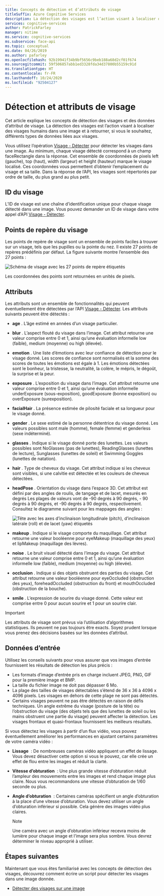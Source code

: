 ```yaml
---
title: Concepts de détection et d’attributs de visage
titleSuffix: Azure Cognitive Services
description: La détection des visages est l’action visant à localiser des visages humains dans une image et à retourner, si vous le souhaitez, différents types de données liées aux visages.
services: cognitive-services
author: PatrickFarley
manager: nitime
ms.service: cognitive-services
ms.subservice: face-api
ms.topic: conceptual
ms.date: 04/26/2019
ms.author: pafarley
ms.openlocfilehash: 92b19941f34b9bf5656c9beb188a68d2cf01f674
ms.sourcegitcommit: 59f506857abb1ed3328fda34d37800b55159c91d
ms.translationtype: HT
ms.contentlocale: fr-FR
ms.lasthandoff: 10/24/2020
ms.locfileid: "92504127"
---
```

# <a name="face-detection-and-attributes"></a>Détection et attributs de visage

Cet article explique les concepts de détection des visages et des données d’attribut de visage. La détection des visages est l’action visant à localiser des visages humains dans une image et à retourner, si vous le souhaitez, différents types de données liées aux visages.

Vous utilisez l’opération [Visage - Détecter](https://westus.dev.cognitive.microsoft.com/docs/services/563879b61984550e40cbbe8d/operations/563879b61984550f30395236) pour détecter les visages dans une image. Au minimum, chaque visage détecté correspond à un champ faceRectangle dans la réponse. Cet ensemble de coordonnées de pixels left (gauche), top (haut), width (largeur) et height (hauteur) marque le visage localisé. Ces coordonnées vous permettent d’obtenir l’emplacement du visage et sa taille. Dans la réponse de l’API, les visages sont répertoriés par ordre de taille, du plus grand au plus petit.

## <a name="face-id"></a>ID du visage

L’ID de visage est une chaîne d’identification unique pour chaque visage détecté dans une image. Vous pouvez demander un ID de visage dans votre appel d’API [Visage - Détecter](https://westus.dev.cognitive.microsoft.com/docs/services/563879b61984550e40cbbe8d/operations/563879b61984550f30395236).

## <a name="face-landmarks"></a>Points de repère du visage

Les points de repère de visage sont un ensemble de points faciles à trouver sur un visage, tels que les pupilles ou la pointe du nez. Il existe 27 points de repères prédéfinis par défaut. La figure suivante montre l’ensemble des 27 points :

![Schéma de visage avec les 27 points de repère étiquetés](../Images/landmarks.1.jpg)

Les coordonnées des points sont retournées en unités de pixels.

## <a name="attributes"></a>Attributs

Les attributs sont un ensemble de fonctionnalités qui peuvent éventuellement être détectées par l’API [Visage - Détecter](https://westus.dev.cognitive.microsoft.com/docs/services/563879b61984550e40cbbe8d/operations/563879b61984550f30395236). Les attributs suivants peuvent être détectés :

* **age** . L’âge estimé en années d’un visage particulier.
* **blur** . L’aspect flouté du visage dans l’image. Cet attribut retourne une valeur comprise entre 0 et 1, ainsi qu’une évaluation informelle low (faible), medium (moyenne) ou high (élevée).
* **emotion** . Une liste d’émotions avec leur confiance de détection pour le visage donné. Les scores de confiance sont normalisés et la somme des scores de toutes les émotions est égale à 1. Les émotions détectées sont le bonheur, la tristesse, la neutralité, la colère, le mépris, le dégoût, la surprise et la peur.
* **exposure** . L’exposition du visage dans l’image. Cet attribut retourne une valeur comprise entre 0 et 1, ainsi qu’une évaluation informelle underExposure (sous-exposition), goodExposure (bonne exposition) ou overExposure (surexposition).
* **facialHair** . La présence estimée de pilosité faciale et sa longueur pour le visage donné.
* **gender** . Le sexe estimé de la personne détentrice du visage donné. Les valeurs possibles sont male (homme), female (femme) et genderless (sexe indéterminé).
* **glasses** . Indique si le visage donné porte des lunettes. Les valeurs possibles sont NoGlasses (pas de lunettes), ReadingGlasses (lunettes de lecture), Sunglasses (lunettes de soleil) et Swimming Goggles (lunettes de natation).
* **hair** . Type de cheveux du visage. Cet attribut indique si les cheveux sont visibles, si une calvitie est détectée et les couleurs de cheveux détectées.
* **headPose** . Orientation du visage dans l’espace 3D. Cet attribut est défini par des angles de roulis, de tangage et de lacet, mesurés en degrés Les plages de valeurs vont de -90 degrés à 90 degrés, - 90 degrés à 90 degrés, et -90 degrés à 90 degrés, respectivement. Consultez le diagramme suivant pour les mappages des angles :

    ![Tête avec les axes d’inclinaison longitudinale (pitch), d’inclinaison latérale (roll) et de lacet (yaw) étiquetés](../Images/headpose.1.jpg)
* **makeup** . Indique si le visage comporte du maquillage. Cet attribut retourne une valeur booléenne pour eyeMakeup (maquillage des yeux) et lipMakeup (maquillage des lèvres).
* **noise** . Le bruit visuel détecté dans l’image du visage. Cet attribut retourne une valeur comprise entre 0 et 1, ainsi qu’une évaluation informelle low (faible), medium (moyenne) ou high (élevée).
* **occlusion** . Indique si des objets obstruent des parties du visage. Cet attribut retourne une valeur booléenne pour eyeOccluded (obstruction des yeux), foreheadOccluded (obstruction du front) et mouthOccluded (obstruction de la bouche).
* **smile** . L’expression de sourire du visage donné. Cette valeur est comprise entre 0 pour aucun sourire et 1 pour un sourire clair.

> [!IMPORTANT]
> Les attributs de visage sont prévus via l’utilisation d’algorithmes statistiques. Ils peuvent ne pas toujours être exacts. Soyez prudent lorsque vous prenez des décisions basées sur les données d’attribut.

## <a name="input-data"></a>Données d’entrée

Utilisez les conseils suivants pour vous assurer que vos images d’entrée fournissent les résultats de détection les plus précis :

* Les formats d’image d’entrée pris en charge incluent JPEG, PNG, GIF pour la première image et BMP.
* La taille du fichier image ne doit pas dépasser 6 Mo.
* La plage des tailles de visages détectables s’étend de 36 x 36 à 4096 x 4096 pixels. Les visages en dehors de cette plage ne sont pas détectés.
* Certains visages peuvent ne pas être détectés en raison de défis techniques. Un angle extrême du visage (posture de la tête) ou l’obstruction du visage (des objets tels que des lunettes de soleil ou les mains obstruent une partie du visage) peuvent affecter la détection. Les visages frontaux et quasi-frontaux fournissent les meilleurs résultats.

Si vous détectez les visages à partir d’un flux vidéo, vous pouvez éventuellement améliorer les performances en ajustant certains paramètres de votre caméra vidéo :

* **Lissage**  : De nombreuses caméras vidéo appliquent un effet de lissage. Vous devez désactiver cette option si vous le pouvez, car elle crée un effet de flou entre les images et réduit la clarté.
* **Vitesse d’obturation**  : Une plus grande vitesse d’obturation réduit l’ampleur des mouvements entre les images et rend chaque image plus claire. Nous vous recommandons une vitesse d’obturation de 1/60 seconde ou plus.
* **Angle d’obturation**  : Certaines caméras spécifient un angle d’obturation à la place d’une vitesse d’obturation. Vous devez utiliser un angle d’obturation inférieur si possible. Cela génère des images vidéo plus claires.

    >[!NOTE]
    > Une caméra avec un angle d’obturation inférieur recevra moins de lumière pour chaque image et l’image sera plus sombre. Vous devrez déterminer le niveau approprié à utiliser.

## <a name="next-steps"></a>Étapes suivantes

Maintenant que vous êtes familiarisé avec les concepts de détection des visages, découvrez comment écrire un script pour détecter les visages dans une image donnée.

* [Détecter des visages sur une image](../Face-API-How-to-Topics/HowtoDetectFacesinImage.md)